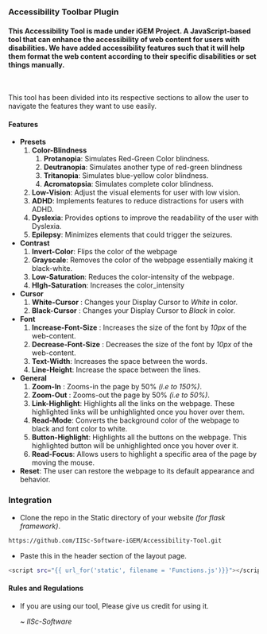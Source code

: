 ### Accessibility Toolbar Plugin 

#### This Accessibility Tool is made under iGEM Project. A JavaScript-based tool that can enhance the accessibility of web content for users with disabilities. We have added accessibility features such that it will help them format the web content according to their specific disabilities or set things manually. 
<br>

This tool has been divided into its respective sections to allow the user to navigate the features they want to use easily. 

#### Features
* **Presets**
    1. **Color-Blindness**
        1. **Protanopia**: Simulates Red-Green Color blindness.
        2. **Deutranopia**: Simulates another type of red-green blindness
        3. **Tritanopia**: Simulates blue-yellow color blindness.
        4. **Acromatopsia**: Simulates complete color blindness.
     2. **Low-Vision**: Adjust the visual elements for user with low vision.
     3. **ADHD**: Implements features to reduce distractions for users with ADHD.
     4. **Dyslexia**: Provides options to improve the readability of the user with Dyslexia.
     5. **Epilepsy**: Minimizes  elements that could trigger the seizures.
* **Contrast**
    1. **Invert-Color**: Flips the color of the webpage
    2. **Grayscale**: Removes the color of the webpage essentially making it black-white.
    3. **Low-Saturation**: Reduces the color-intensity of the webpage.
    4. **HIgh-Saturation**: Increases the color_intensity
 * **Cursor**
    1. **White-Cursor** : Changes your Display Cursor to *White* in color.
    2. **Black-Cursor** : Changes your Display Cursor to *Black* in color.
 * **Font**
    1. **Increase-Font-Size** : Increases the size of the font by *10px* of the web-content.
    2. **Decrease-Font-Size** : Decreases the size of the font by *10px* of the web-content.
    3. **Text-Width**: Increases the space between the words.
    4. **Line-Height**: Increase the space between the lines.
 * **General**
    1. **Zoom-In** : Zooms-in the page by 50% *(i.e to 150%)*.
    2. **Zoom-Out** : Zooms-out the page by 50% *(i.e to 50%)*.
    3. **Link-Highlight**: Highlights all the links on the webpage. These highlighted links will be unhighlighted once you hover over them.
    4. **Read-Mode**: Converts the background color of the webpage to black and font color to white.
    5. **Button-Highlight**: Highlights all the buttons on the webpage. This highlighted button will be unhighlighted once you hover over it.
    6. **Read-Focus**: Allows users to highlight a specific area of the page by moving the mouse.
 * **Reset**: The user can restore the webpage to its default appearance and behavior.

### Integration

* Clone the repo in the Static directory of your website *(for flask framework)*.
```bash
https://github.com/IISc-Software-iGEM/Accessibility-Tool.git
```
* Paste this in the header section of the layout page.
```bash
<script src="{{ url_for('static', filename = 'Functions.js')}}"></script>
```

#### Rules and Regulations
* If you are using our tool, Please give us credit for using it.

  _~ IISc-Software_








